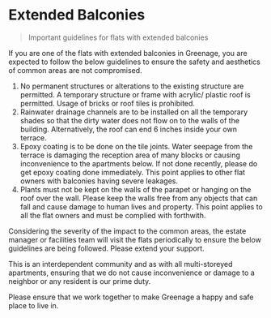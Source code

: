 # Extended Balconies

> Important guidelines for flats with extended balconies

If you are one of the flats with extended balconies in Greenage, you are expected to follow the below guidelines to ensure the safety and aesthetics of common areas are not compromised.

1. No permanent structures or alterations to the existing structure are permitted. A temporary structure or frame with acrylic/ plastic roof is permitted. Usage of bricks or roof tiles is prohibited. 
2. Rainwater drainage channels are to be installed on all the temporary shades so that the dirty water does not flow on to the walls of the building. Alternatively, the roof can end 6 inches inside your own terrace.
3. Epoxy coating is to be done on the tile joints. Water seepage from the terrace is damaging the reception area of many blocks or causing inconvenience to the apartments below. If not done recently, please do get epoxy coating done immediately. This point applies to other flat owners with balconies having severe leakages. 
4. Plants must not be kept on the walls of the parapet or hanging on the roof over the wall. Please keep the walls free from any objects that can fall and cause damage to human lives and property. This point applies to all the flat owners and must be complied with forthwith.

Considering the severity of the impact to the common areas, the estate manager or facilities team will visit the flats periodically to ensure the below guidelines are being followed. Please extend your support.
 
This is an interdependent community and as with all multi-storeyed apartments, ensuring that we do not cause inconvenience or damage to a neighbor or any resident is our prime duty.
 
Please ensure that we work together to make Greenage a happy and safe place to live in.